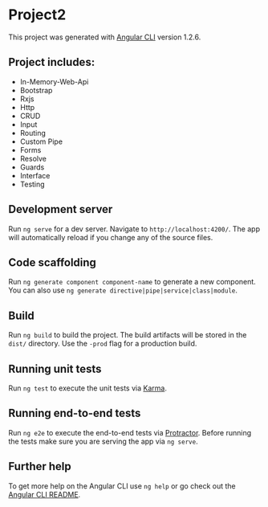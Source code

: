 # Project2

This project was generated with [Angular CLI](https://github.com/angular/angular-cli) version 1.2.6.

## Project includes:
<ul>
<li>In-Memory-Web-Api</li>
<li>Bootstrap</li>
<li>Rxjs</li>
<li>Http</li>
<li>CRUD</li>
<li>Input</li>
<li>Routing</li>
<li>Custom Pipe</li>
<li>Forms</li>
<li>Resolve</li>
<li>Guards</li>
<li>Interface</li>
<li>Testing</li>
</ul>

## Development server

Run `ng serve` for a dev server. Navigate to `http://localhost:4200/`. The app will automatically reload if you change any of the source files.

## Code scaffolding

Run `ng generate component component-name` to generate a new component. You can also use `ng generate directive|pipe|service|class|module`.

## Build

Run `ng build` to build the project. The build artifacts will be stored in the `dist/` directory. Use the `-prod` flag for a production build.

## Running unit tests

Run `ng test` to execute the unit tests via [Karma](https://karma-runner.github.io).

## Running end-to-end tests

Run `ng e2e` to execute the end-to-end tests via [Protractor](http://www.protractortest.org/).
Before running the tests make sure you are serving the app via `ng serve`.

## Further help

To get more help on the Angular CLI use `ng help` or go check out the [Angular CLI README](https://github.com/angular/angular-cli/blob/master/README.md).
